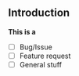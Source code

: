 ## Introduction

**This is a**

<!-- Put a cross `x` in one of the below boxes -->
- [ ] Bug/Issue
- [ ] Feature request
- [ ] General stuff

<!-- BugStart (Remove this line if reporting bug)
## Describe the bug/issue

I wanted to ...

### What happened

...

### What is expected

...

### Reproduction steps

- ...

### Sample code


### Environment

- OS:
- PHP version:
- htmlup version:

BugEnd (Remove this line if reporting bug) -->

<!-- FeatureStart (Remove this line if requesting feature)
## Explain the feature


FeatureEnd (Remove this line if requesting feature) -->

<!-- GeneralStart (Remove this line if it is general concern)
## Explain yourself

...

GeneralEnd (Remove this line if it is general concern) -->
